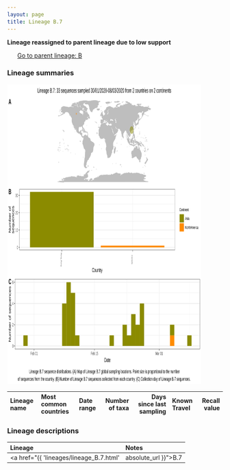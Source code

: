 ```yaml
---
layout: page
title: Lineage B.7
---
```




<strong>Lineage reassigned to parent lineage due to low support</strong><p>
<ul class="actions small">
	 <a href="{{ 'lineages/lineage_B.1.1.1.html' | absolute_url }}" class="button special fit">Go to parent lineage: B</a>
</ul>
</p>
<h3> Lineage summaries</h3>

<img src="../assets/images/B.7.svg" alt="B.7 lineage summary figure" width="90%" height="700px" />


| Lineage name | Most common countries | Date range | Number of taxa |  Days since last sampling | Known Travel | Recall value |
|:-----|:-----|:-------|-------:|-------:|:---------|--------:|

<h3>Lineage descriptions</h3>

| Lineage | Notes |
|:-----|:-----|
| <a href="{{ 'lineages/lineage_B.7.html' | absolute_url }}">B.7</a> | Hong Kong lineage reassigned to B.2.8 (BS=75) |

